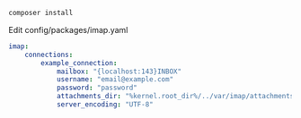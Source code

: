```sh
composer install
```

Edit config/packages/imap.yaml
```yaml
imap:
    connections:
        example_connection:
            mailbox: "{localhost:143}INBOX"
            username: "email@example.com"
            password: "password"
            attachments_dir: "%kernel.root_dir%/../var/imap/attachments"
            server_encoding: "UTF-8"
```
